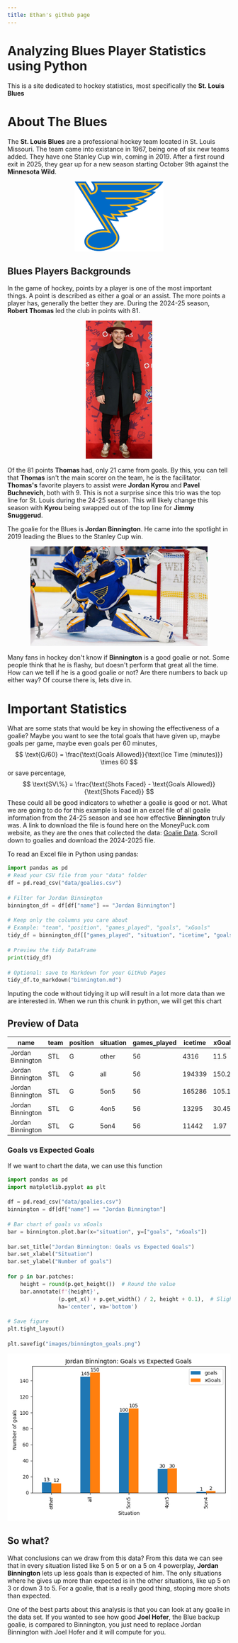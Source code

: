 ```yaml
---
title: Ethan's github page
---
```

# Analyzing Blues Player Statistics using Python
 This is a site dedicated to hockey statistics, most specifically the **St. Louis Blues**

# About The Blues
The **St. Louis Blues** are a professional hockey team located in St. Louis Missouri. The team came into existance in 1967, being one of six new teams added. They have one Stanley Cup win, coming in 2019. After a first round exit in 2025, they gear up for a new season starting October 9th against the **Minnesota Wild**.

<p align="center">
  <img src="images/St._Louis_Blues_logo.svg" alt="St. Louis Blues Logo" width="200">
</p>

## Blues Players Backgrounds
In the game of hockey, points by a player is one of the most important things. A point is described as either a goal or an assist. The more points a player has, generally the better they are. During the 2024-25 season, **Robert Thomas** led the club in points with 81.

<div style="text-align: center;">
  <img src="images/Robert_Thomas.png" alt="Bob Thomas" width="150">
</div>

Of the 81 points **Thomas** had, only 21 came from goals. By this, you can tell that **Thomas** isn't the main scorer on the team, he is the facilitator. **Thomas's** favorite players to assist were **Jordan Kyrou** and **Pavel Buchnevich**, both with 9. This is not a surprise since this trio was the top line for St. Louis during the 24-25 season. This will likely change this season with **Kyrou** being swapped out of the top line for **Jimmy Snuggerud**.

The goalie for the Blues is **Jordan Binnington**. He came into the spotlight in 2019 leading the Blues to the Stanley Cup win. 

<div style="text-align: center;">
  <img src="images/Binnington.png" alt="Jordan Binnington" width="400">
</div>

Many fans in hockey don't know if **Binnington** is a good goalie or not. Some people think that he is flashy, but doesn't perform that great all the time. How can we tell if he is a good goalie or not? Are there numbers to back up either way? Of course there is, lets dive in.

# Important Statistics
What are some stats that would be key in showing the effectiveness of a goalie? Maybe you want to see the total goals that have given up, maybe goals per game, maybe even goals per 60 minutes, 
$$
\text{G/60} = \frac{\text{Goals Allowed}}{\text{Ice Time (minutes)}} \times 60
$$
 or save percentage,
 $$
\text{SV\%} = \frac{\text{Shots Faced} - \text{Goals Allowed}}{\text{Shots Faced}}
$$
 These could all be good indicators to whether a goalie is good or not. What we are going to do for this example is load in an excel file of all goalie information from the 24-25 season and see how effective **Binnington** truly was. A link to download the file is found here on the MoneyPuck.com website, as they are the ones that collected the data: [Goalie Data](https://moneypuck.com/data.htm). Scroll down to goalies and download the 2024-2025 file.

To read an Excel file in Python using pandas:

```python
import pandas as pd
# Read your CSV file from your "data" folder
df = pd.read_csv("data/goalies.csv")

# Filter for Jordan Binnington
binnington_df = df[df["name"] == "Jordan Binnington"]

# Keep only the columns you care about
# Example: "team", "position", "games_played", "goals", "xGoals"
tidy_df = binnington_df[["games_played", "situation", "icetime", "goals", "xGoals"]]

# Preview the tidy DataFrame
print(tidy_df)

# Optional: save to Markdown for your GitHub Pages
tidy_df.to_markdown("binnington.md")

```
Inputing the code without tidying it up will result in a lot more data than we are interested in. When we run this chunk in python, we will get this chart

## Preview of Data

| name | team | position | situation | games_played | icetime | xGoals | goals |
|------|------|---------|-----------|--------------|---------|--------|-------|
| Jordan Binnington | STL | G | other | 56 | 4316 | 11.5 | 13 |
| Jordan Binnington | STL | G | all   | 56 | 194339 | 150.25 | 145 |
| Jordan Binnington | STL | G | 5on5  | 56 | 165286 | 105.17 | 100 |
| Jordan Binnington | STL | G | 4on5  | 56 | 13295 | 30.45 | 30 |
| Jordan Binnington | STL | G | 5on4  | 56 | 11442 | 1.97  | 1 |

### Goals vs Expected Goals
If we want to chart the data, we can use this function
```python
import pandas as pd
import matplotlib.pyplot as plt

df = pd.read_csv("data/goalies.csv")
binnington = df[df["name"] == "Jordan Binnington"]

# Bar chart of goals vs xGoals
bar = binnington.plot.bar(x="situation", y=["goals", "xGoals"])

bar.set_title("Jordan Binnington: Goals vs Expected Goals")
bar.set_xlabel("Situation")
bar.set_ylabel("Number of goals")

for p in bar.patches:
    height = round(p.get_height())  # Round the value
    bar.annotate(f'{height}',
                (p.get_x() + p.get_width() / 2, height + 0.1),  # Slightly above bar
                ha='center', va='bottom')

# Save figure
plt.tight_layout()

plt.savefig("images/binnington_goals.png")
```


![Jordan Binnington Goals](images/binnington_goals.png)

## So what?
What conclusions can we draw from this data? From this data we can see that in every situation listed like 5 on 5 or on a 5 on 4 powerplay, **Jordan Binnington** lets up less goals than is expected of him. The only situations where he gives up more than expected is in the other situations, like up 5 on 3 or down 3 to 5. For a goalie, that is a really good thing, stoping more shots than expected. 

One of the best parts about this analysis is that you can look at any goalie in the data set. If you wanted to see how good **Joel Hofer**, the Blue backup goalie, is compared to Binnington, you just need to replace Jordan Binnington with Joel Hofer and it will compute for you. 